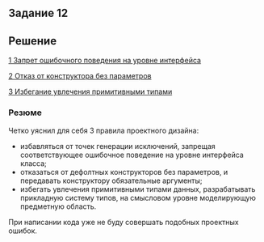 ## Задание 12
## Решение

[1 Запрет ошибочного поведения на уровне интерфейса](Пример1.md)

[2 Отказ от конструктора без параметров](Пример2.md)

[3 Избегание увлечения примитивными типами](Пример3.md)

### Резюме

Четко уяснил для себя 3 правила проектного дизайна:
- избавляться от точек генерации исключений, запрещая соответствующее ошибочное поведение на уровне интерфейса класса;
- отказаться от дефолтных конструкторов без параметров, и передавать конструктору обязательные аргументы;
- избегать увлечения примитивными типами данных, разрабатывать прикладную систему типов, на смысловом уровне моделирующую предметную область.

При написании кода уже не буду совершать подобных проектных ошибок.